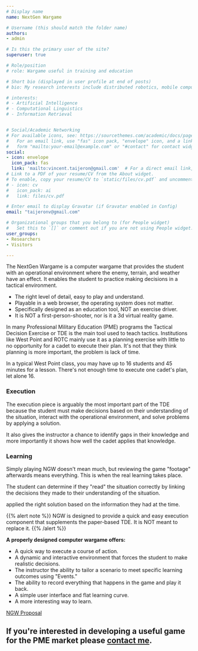 ```yaml
---
# Display name
name: NextGen Wargame

# Username (this should match the folder name)
authors:
- admin

# Is this the primary user of the site?
superuser: true

# Role/position
# role: Wargame useful in training and education

# Short bio (displayed in user profile at end of posts)
# bio: My research interests include distributed robotics, mobile computing and programmable matter.

# interests:
# - Artificial Intelligence
# - Computational Linguistics
# - Information Retrieval


# Social/Academic Networking
# For available icons, see: https://sourcethemes.com/academic/docs/page-builder/#icons
#   For an email link, use "fas" icon pack, "envelope" icon, and a link in the
#   form "mailto:your-email@example.com" or "#contact" for contact widget.
social:
- icon: envelope
  icon_pack: fas
  link: 'mailto:vincent.taijeron@gmail.com'  # For a direct email link, use "mailto:test@example.org".
# Link to a PDF of your resume/CV from the About widget.
# To enable, copy your resume/CV to `static/files/cv.pdf` and uncomment the lines below.
# - icon: cv
#   icon_pack: ai
#   link: files/cv.pdf

# Enter email to display Gravatar (if Gravatar enabled in Config)
email: "taijeronv@gmail.com"

# Organizational groups that you belong to (for People widget)
#   Set this to `[]` or comment out if you are not using People widget.
user_groups:
- Researchers
- Visitors

---
```

The NextGen Wargame is a computer wargame that provides the student with an operational environment where the enemy, terrain, and weather have an effect.  It enables the student to practice making decisions in a tactical environment.

- The right level of detail, easy to play and understand.
- Playable in a web browser, the operating system does not matter.
- Specifically designed as an education tool, NOT an exercise driver.
- It is NOT a first-person-shooter, nor is it a 3d virtual reality game.

In many Professional Military Education (PME) programs the Tactical Decision Exercise or TDE is the main tool used to teach tactics.  Institutions like West Point and ROTC mainly use it as a planning exercise with little to no opportunity for a cadet to execute their plan.  It's not that they think planning is more important, the problem is lack of time.

In a typical West Point class, you may have up to 16 students and 45 minutes for a lesson.  There's not enough time to execute one cadet's plan, let alone 16.  

### Execution 
The execution piece is arguably the most important part of the TDE because the student must make decisions based on their understanding of the situation, interact with the operational environment, and solve problems by applying a solution.  

It also gives the instructor a chance to identify gaps in their knowledge and more importantly it shows how well the cadet applies that knowledge.  

### Learning 
Simply playing NGW doesn't mean much, but reviewing the game "footage" afterwards means everything.  This is when the real learning takes place.

The student can determine if they "read" the situation correctly by linking the decisions they made to their understanding of the situation.

applied the right solution based on the information they had at the time.

{{% alert note %}}
NGW is designed to provide a quick and easy execution component that supplements the paper-based TDE.  It is NOT meant to replace it.
{{% /alert %}}

**A properly designed computer wargame offers:**  
- A quick way to execute a course of action.  
- A dynamic and interactive environment that forces the student to make realistic decisions.  
- The instructor the ability to tailor a scenario to meet specific learning outcomes using "Events."
- The ability to record everything that happens in the game and play it back.
- A simple user interface and flat learning curve.
- A more interesting way to learn.
  


<a href="post/ngwargame">NGW Proposal</a>

## If you're interested in developing a useful game for the PME market please [contact me](mailto:vincent.taijeron@gmail.com).